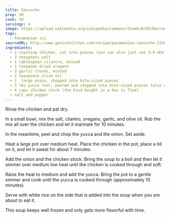 ```yaml
---
title: Sancocho
prep: 5M
cook: 1H
servings: 4
image: https://upload.wikimedia.org/wikipedia/commons/thumb/0/05/Barranquilla_-_Sancocho_de_mondongo.jpg/1200px-Barranquilla_-_Sancocho_de_mondongo.jpg
tags:
  - Panamanian 🇵🇦
sourceURL: http://www.geniuskitchen.com/recipe/panamanian-sancocho-215671
ingredients:
  - 1 roasting chicken, cut into pieces (you can also just use 3-4 whole chicken breasts)
  - 3 teaspoons salt
  - 1 tablespoon cilantro, minced
  - 1 teaspoon dried oregano
  - 3 garlic cloves, minced
  - 2 teaspoons olive oil
  - 1  large onion, chopped into bite-sized pieces
  - 3 lbs yucca root, peeled and chopped into bite-sized pieces (also called cassava)
  - 4 cups chicken stock (the kind bought in a box is fine)
  - salt and pepper
---
```


Rinse the chicken and pat dry.

In a small bowl, mix the salt, cilantro, oregano, garlic, and olive oil. Rub the mix all over the chicken and let it marinate for 10 minutes.

In the meantime, peel and chop the yucca and the onion. Set aside.

Heat a large pot over medium heat. Place the chicken in the pot, place a lid on it, and let it sweat for about 7 minutes.

Add the onion and the chicken stock. Bring the soup to a boil and then let it simmer over medium low heat until the chicken is cooked through and soft.

Raise the heat to medium and add the yucca. Bring the pot to a gentle simmer and cook until the yucca is cooked through (approximately 10 minutes).

Serve with white rice on the side that is added into the soup when you are about to eat it.

This soup keeps well frozen and only gets more flavorful with time.
